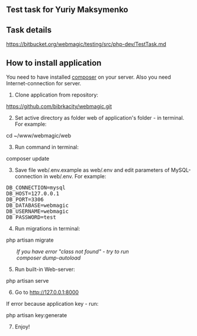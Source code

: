 <h2>Test task for Yuriy Maksymenko </h2>



## Task details

https://bitbucket.org/webmagic/testing/src/php-dev/TestTask.md


## How to install application 

You need to have installed <a href="https://getcomposer.org/download/">composer</a> on your server. Also you need Internet-connection for server. 

1. Clone application from repository:

https://github.com/bibrkacity/webmagic.git

2. Set active directory as folder web of application's folder - in terminal. For example:

cd ~/www/webmagic/web

3. Run command in terminal:

composer update

3. Save  file web/.env.example as web/.env and edit parameters of MySQL-connection in web/.env. For example:

<pre>DB_CONNECTION=mysql
DB_HOST=127.0.0.1
DB_PORT=3306
DB_DATABASE=webmagic
DB_USERNAME=webmagic
DB_PASSWORD=test</pre>

4. Run migrations in terminal:

php artisan migrate

<p style="font-style:italic;margin-left:2em">If you have error "class not found" - try to run <br />composer dump-autoload</p>

5. Run built-in Web-server:

php artisan serve

6. Go to http://127.0.0.1:8000

If error because application key - run:

php artisan key:generate

7. Enjoy!




